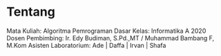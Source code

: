 # Tentang
Mata Kuliah: Algoritma Pemrograman Dasar
Kelas: Informatika A 2020
Dosen Pembimbing: Ir. Edy Budiman, S.Pd.,MT / Muhammad Bambang F, M.Kom
Asisten Laboratorium: Ade | Daffa | Irvan | Shafa
